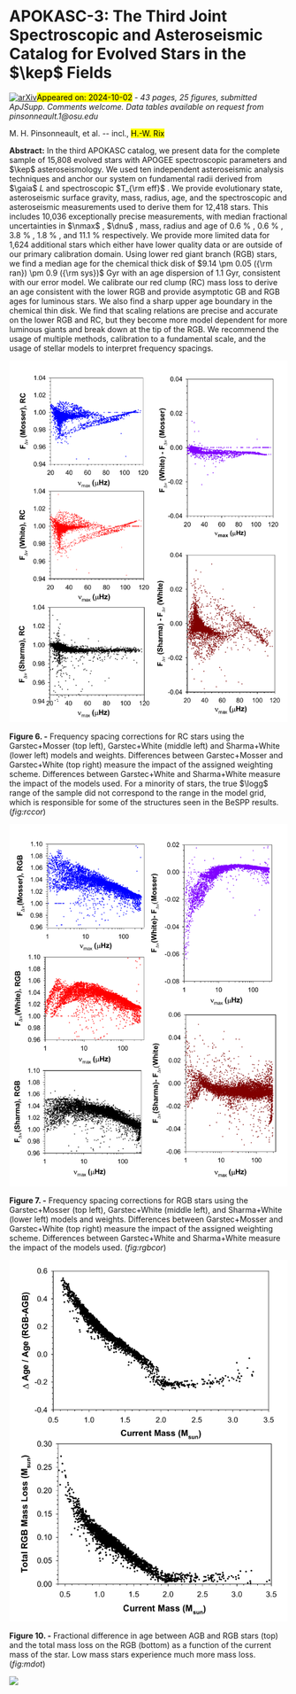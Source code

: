 <div class="macros" style="visibility:hidden;">
$\newcommand{\ensuremath}{}$
$\newcommand{\xspace}{}$
$\newcommand{\object}[1]{\texttt{#1}}$
$\newcommand{\farcs}{{.}''}$
$\newcommand{\farcm}{{.}'}$
$\newcommand{\arcsec}{''}$
$\newcommand{\arcmin}{'}$
$\newcommand{\ion}[2]{#1#2}$
$\newcommand{\textsc}[1]{\textrm{#1}}$
$\newcommand{\hl}[1]{\textrm{#1}}$
$\newcommand{\footnote}[1]{}$
$\newcommand{\mh}[0]{[M/H]}$
$\newcommand{\afe}[0]{[\alpha/Fe] }$
$\newcommand{\afens}[0]{[\alpha/Fe]}$
$\newcommand{\am}[0]{[\alpha/M] }$
$\newcommand{\amns}[0]{[\alpha/M]}$
$\newcommand{\feh}[0]{[Fe/H] }$
$\newcommand{\fehns}[0]{[Fe/H]}$
$\newcommand{\teff}[0]{T_{\rm eff} }$
$\newcommand{\teffns}[0]{T_{\rm eff}}$
$\newcommand{\logg}[0]{\log{g} }$
$\newcommand{\loggns}[0]{\log{g}}$
$\newcommand{\dnu}[0]{\ensuremath{\Delta \nu}}$
$\newcommand{\fdnu}[0]{\ensuremath{f_{\Delta \nu}}}$
$\newcommand{\nmax}[0]{\ensuremath{\nu_{\rm \max}}}$
$\newcommand{\fnmax}[0]{\ensuremath{f_{\nu \max}}}$
$\newcommand{\rsun}[0]{\ensuremath{R_{\odot}}}$
$\newcommand{\msun}[0]{\ensuremath{M_{\odot}}}$
$\newcommand{\kep}[0]{\textsl{Kepler}}$
$\newcommand{\gaia}[0]{\textsl{Gaia}}$
$\newcommand{\jt}[1]{\textcolor{blue}{#1}}$
$\newcommand{\kc}[1]{\textcolor{green}{[K. Cao: #1]}}$
$\newcommand{\jcz}[1]{\textcolor{grey}{#1}}$
$\newcommand{\ams}[1]{\textcolor{orange}{#1}}$
$\newcommand{\RAG}[1]{\textcolor{blue}{#1}}$
$\newcommand{\amscomm}[1]{\textcolor{purple}{#1}}$
$\newcommand{\BM}[1]{\textcolor{purple}{[BM: #1]}}$</div>



<div id="title">

# APOKASC-3: The Third Joint Spectroscopic and Asteroseismic Catalog for Evolved Stars in the $\kep$ Fields

</div>
<div id="comments">

[![arXiv](https://img.shields.io/badge/arXiv-2410.00102-b31b1b.svg)](https://arxiv.org/abs/2410.00102)<mark>Appeared on: 2024-10-02</mark> -  _43 pages, 25 figures, submitted ApJSupp. Comments welcome. Data tables available on request from pinsonneault.1@osu.edu_

</div>
<div id="authors">

M. H. Pinsonneault, et al. -- incl., <mark>H.-W. Rix</mark>

</div>
<div id="abstract">

**Abstract:** In the third APOKASC catalog, we present data for the complete sample of 15,808 evolved stars with APOGEE spectroscopic parameters and $\kep$ asteroseismology. We used ten independent asteroseismic analysis techniques and anchor our system on fundamental radii derived from $\gaia$ $L$ and spectroscopic $T_{\rm eff}$ .  We provide evolutionary state, asteroseismic surface gravity, mass, radius, age, and the spectroscopic and asteroseismic measurements used to derive them for 12,418 stars. This includes 10,036 exceptionally precise measurements, with median fractional uncertainties in $\nmax$ , $\dnu$ , mass, radius and age of 0.6 \% , 0.6 \% , 3.8 \% , 1.8 \% , and 11.1 \% respectively. We provide more limited data  for 1,624 additional stars which either have lower quality data or are outside of our primary calibration domain. Using lower red giant branch (RGB) stars, we find a median age for the chemical thick disk of $9.14 \pm 0.05 ({\rm ran}) \pm 0.9 ({\rm sys})$ Gyr with an age dispersion of 1.1 Gyr, consistent with our error model. We calibrate our red clump (RC) mass loss to derive an age consistent with the lower RGB and provide asymptotic GB and RGB ages for luminous stars. We also find a sharp upper age boundary in the chemical thin disk. We find that scaling relations are precise and accurate on the lower RGB and RC, but they become more model dependent for more luminous giants and break down at the tip of the RGB. We recommend the usage of multiple methods, calibration to a fundamental scale, and the usage of stellar models to interpret frequency spacings.

</div>

<div id="div_fig1">

<img src="tmp_2410.00102/./Figure6.PDF" alt="Fig6" width="100%"/>

**Figure 6. -** Frequency spacing corrections for RC stars using the Garstec+Mosser (top left), Garstec+White (middle left) and Sharma+White (lower left) models and weights. Differences between Garstec+Mosser and Garstec+White (top right) measure the impact of the assigned weighting scheme. Differences between Garstec+White and Sharma+White measure the impact of the models used. For a minority of stars, the true $\logg$ range of the sample did not correspond to the range in the model grid, which is responsible for some of the structures seen in the BeSPP results. (*fig:rccor*)

</div>
<div id="div_fig2">

<img src="tmp_2410.00102/./Figure7.PDF" alt="Fig7" width="100%"/>

**Figure 7. -** Frequency spacing corrections for RGB stars using the Garstec+Mosser (top left), Garstec+White (middle left), and Sharma+White (lower left) models and weights. Differences between Garstec+Mosser and Garstec+White (top right) measure the impact of the assigned weighting scheme. Differences between Garstec+White and Sharma+White measure the impact of the models used. (*fig:rgbcor*)

</div>
<div id="div_fig3">

<img src="tmp_2410.00102/./Figure10.PDF" alt="Fig10" width="100%"/>

**Figure 10. -** Fractional difference in age between AGB and RGB stars (top) and the total mass loss on the RGB (bottom) as a function of the current mass of the star. Low mass stars experience much more mass loss. (*fig:mdot*)

</div><div id="qrcode"><img src=https://api.qrserver.com/v1/create-qr-code/?size=100x100&data="https://arxiv.org/abs/2410.00102"></div>